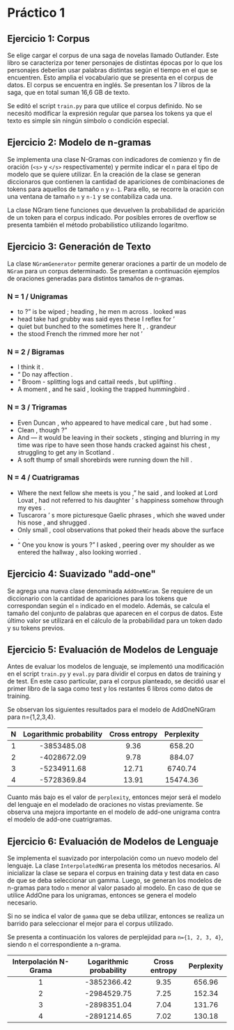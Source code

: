 # Práctico 1

## Ejercicio 1: Corpus
Se elige cargar el corpus de una saga de novelas llamado Outlander.
Este libro se caracteriza por tener personajes de distintas épocas por
lo que los personajes deberían usar palabras distintas según el tiempo
en el que se encuentren. Esto amplia el vocabulario que se presenta
en el corpus de datos. El corpus se encuentra en inglés. Se presentan
los 7 libros de la saga, que en total suman 16,6 GB de texto.

Se editó el script `train.py` para que utilice el corpus definido.
No se necesitó modificar la expresión regular que parsea los tokens
ya que el texto es simple sin ningún símbolo o condición especial.


## Ejercicio 2: Modelo de n-gramas
Se implementa una clase N-Gramas con indicadores de comienzo y fin de
oración (`<s>` y `</s>` respectivamente) y permite indicar el `n` para
el tipo de modelo que se quiere utilizar. En la creación de la clase
se generan diccionaros que contienen la cantidad de apariciones de
combinaciones de tokens para aquellos de tamaño `n` y `n-1`. Para ello,
se recorre la oración con una ventana de tamaño `n` y `n-1` y se
contabiliza cada una.

La clase NGram tiene funciones que devuelven la probabilidad de aparición
de un token para el corpus indicado. Por posibles errores de overflow
se presenta también el método probabilistico utilizando logaritmo.

## Ejercicio 3: Generación de Texto
La clase `NGramGenerator` permite generar oraciones a partir de un
modelo de `NGram` para un corpus determinado. Se presentan a continuación
ejemplos de oraciones generadas para distintos tamaños de n-gramas.

### N = 1 / Unigramas
* to ?” is be wiped ; heading , he men m across . looked was
* head take had grubby was said eyes these I reflex for ’
* quiet but bunched to the sometimes here It , . grandeur
* the stood French the rimmed more her not ’
### N = 2 / Bigramas
* I think it .
* “ Do nay affection .
* “ Broom - splitting logs and cattail reeds , but uplifting .
* A moment , and he said , looking the trapped hummingbird .
### N = 3 / Trigramas
* Even Duncan , who appeared to have medical care , but had some .
* Clean , though ?”
* And — it would be leaving in their sockets , stinging and blurring in my time was ripe to have seen those hands cracked against his chest , struggling to get any in Scotland .
* A soft thump of small shorebirds were running down the hill .
### N = 4 / Cuatrigramas
* Where the next fellow she meets is you ,” he said , and looked at Lord Lovat , had not referred to his daughter ’ s happiness somehow through my eyes .
* Tuscarora ’ s more picturesque Gaelic phrases , which she waved under his nose , and shrugged .
* Only small , cool observations that poked their heads above the surface .
* “ One you know is yours ?” I asked , peering over my shoulder as we entered the hallway , also looking worried .

## Ejercicio 4: Suavizado "add-one"
Se agrega una nueva clase denominada `AddOneNGram`. Se requiere
de un diccionario con la cantidad de apariciones para los tokens que
correspondan según el `n` indicado en el modelo. Además, se calcula
el tamaño del conjunto de palabras que aparecen en el corpus de datos.
Este último valor se utilizará en el cálculo de la probabilidad
para un token dado y su tokens previos.

## Ejercicio 5: Evaluación de Modelos de Lenguaje
Antes de evaluar los modelos de lenguaje, se implementó una modificación
en el script `train.py` y `eval.py` para dividir el corpus en datos
de training y de test. En este caso particular, para el corpus planteado,
se decidió usar el primer libro de la saga como test y los restantes
6 libros como datos de training.

Se observan los siguientes resultados para el modelo de AddOneNGram
para n={1,2,3,4}.

| N | Logarithmic probability | Cross entropy  | Perplexity |
| :-------------: | :-------------: | :-------------: | :-------------: |
| 1 | -3853485.08 | 9.36 | 658.20  |
| 2 | -4028672.09 | 9.78 | 884.07 |
| 3 | -5234911.68 | 12.71 | 6740.74 |
| 4 | -5728369.84 | 13.91 | 15474.36 |

Cuanto más bajo es el valor de `perplexity`, entonces mejor será el modelo
del lenguaje en el modelado de oraciones no vistas previamente. Se observa
una mejora importante en el modelo de add-one unigrama contra
el modelo de add-one cuatrigramas.

<!--1gram-->
<!--sobre el mismo corpus de entrenamiento-->
<!--Log probability: -31703639.881051958-->
<!--Cross entropy: 9.271691331130986-->
<!--Perplexity: 618.0978048404776-->

<!--4gram-->
<!--sobre el mismo corpus de entrenamiento-->
<!--Log probability: -44854392.5005444-->
<!--Cross entropy: 13.117613109118027-->
<!--Perplexity: 8887.815228771982-->

## Ejercicio 6: Evaluación de Modelos de Lenguaje
Se implementa el suavizado por interpolación como un nuevo modelo del
lenguaje. La clase `InterpolatedNGram` presenta los métodos necesarios.
Al inicializar la clase se separa el corpus en training data y test data
en caso de que se deba seleccionar un gamma. Luego, se generan los modelos
de n-gramas para todo `n` menor al valor pasado al modelo. En caso de
que se utilice AddOne para los unigramas, entonces se genera el modelo
necesario.

Si no se indica el valor de `gamma` que se deba utilizar, entonces
se realiza un barrido para seleccionar el mejor para el corpus utilizado.

Se presenta a continuación los valores de perplejidad para `n={1, 2, 3, 4}`,
siendo n el correspondiente a n-grama.

| Interpolación N-Grama | Logarithmic probability | Cross entropy  | Perplexity |
| :-------------: | :-------------: | :-------------: | :-------------: |
| 1 | -3852366.42 | 9.35 | 656.96  |
| 2 | -2984529.75 | 7.25 | 152.34 |
| 3 | -2898351.04 | 7.04 | 131.76 |
| 4 | -2891214.65 | 7.02 | 130.18 |

